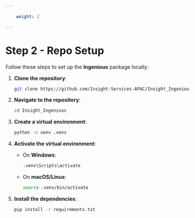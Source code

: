 ```yaml
---

    weight: 2

---
```



# Step 2 - Repo Setup

Follow these steps to set up the **Ingenious** package locally:

1. **Clone the repository**:
    ```bash
    git clone https://github.com/Insight-Services-APAC/Insight_Ingenious.git
    ```

2. **Navigate to the repository**:
    ```bash
    cd Insight_Ingenious
    ```

3. **Create a virtual environment**:
    ```bash
    python -m venv .venv
    ```

4. **Activate the virtual environment**:
    - On **Windows**:
      ```bash
      .venv\Scripts\activate
      ```
    - On **macOS/Linux**:
      ```bash
      source .venv/bin/activate
      ```

5. **Install the dependencies**:
    ```bash
    pip install -r requirements.txt
    ```
